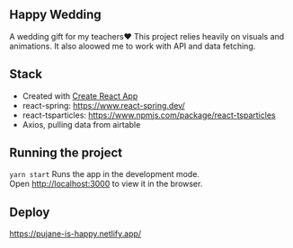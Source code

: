## Happy Wedding
A wedding gift for my teachers❤️
This project relies heavily on visuals and animations. It also aloowed me to work with API and data fetching.

## Stack
- Created with [Create React App](https://github.com/facebook/create-react-app)
- react-spring: https://www.react-spring.dev/
- react-tsparticles: https://www.npmjs.com/package/react-tsparticles
- Axios, pulling data from airtable

## Running the project
`yarn start`
Runs the app in the development mode.<br />
Open [http://localhost:3000](http://localhost:3000) to view it in the browser.

## Deploy
https://pujane-is-happy.netlify.app/
